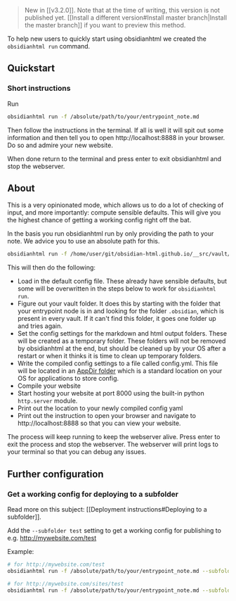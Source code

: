 > New in [[v3.2.0]]. Note that at the time of writing, this version is not published yet. [[Install a different version#Install master branch|Install the master branch]] if you want to preview this method.

To help new users to quickly start using obsidianhtml we created the `obsidianhtml run` 
command.

## Quickstart
### Short instructions
Run
``` bash
obsidianhtml run -f /absolute/path/to/your/entrypoint_note.md
```

Then follow the instructions in the terminal. If all is well it will spit out some information and then tell you to open http://localhost:8888 in your browser. Do so and admire your new website.

When done return to the terminal and press enter to exit obsidianhtml and stop the webserver.

## About
This is a very opinionated mode, which allows us to do a lot of checking of input, and more importantly: compute sensible defaults. This will give you the highest chance of getting a working config right off the bat.

In the basis you run obsidianhtml run by only providing the path to your note. We advice you to use an absolute path for this.

``` bash
obsidianhtml run -f /home/user/git/obsidian-html.github.io/__src/vault/ObsidianHtml.md
```

This will then do the following:

- Load in the default config file. These already have sensible defaults, but some will be overwritten in the steps below to work for `obsidianhtml run`.
- Figure out your vault folder. It does this by starting with the folder that your entrypoint node is in and looking for the folder `.obsidian`, which is present in every vault. If it can't find this folder, it goes one folder up and tries again.
- Set the config settings for the markdown and html output folders. These will be created as a temporary folder. These folders will not be removed by obsidianhtml at the end, but should be cleaned up by your OS after a restart or when it thinks it is time to clean up temporary folders.
- Write the compiled config settings to a file called config.yml. This file will be located in an [AppDir folder](https://pypi.org/project/appdirs/) which is a standard location on your OS for applications to store config. 
- Compile your website
- Start hosting your website at port 8000 using the built-in python `http.server` module.
- Print out the location to your newly compiled config yaml
- Print out the instruction to open your browser and navigate to http://localhost:8888 so that you can view your website.

The process will keep running to keep the webserver alive. Press enter to exit the process and stop the webserver. The webserver will print logs to your terminal so that you can debug any issues.

## Further configuration
### Get a working config for deploying to a subfolder
Read more on this subject: [[Deployment instructions#Deploying to a subfolder]].

Add the `--subfolder test` setting to get a working config for publishing to e.g. http://mywebsite.com/test 

Example:
``` bash
# for http://mywebsite.com/test
obsidianhtml run -f /absolute/path/to/your/entrypoint_note.md --subfolder test

# for http://mywebsite.com/sites/test
obsidianhtml run -f /absolute/path/to/your/entrypoint_note.md --subfolder sites/test
```



